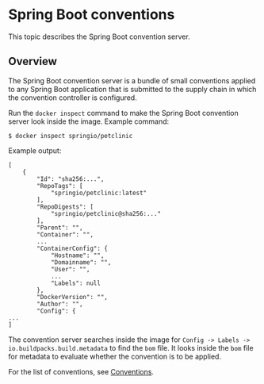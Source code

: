# Spring Boot conventions

This topic describes the Spring Boot convention server.

## <a id="overview"></a>Overview

The Spring Boot convention server is a bundle of small conventions applied to any Spring Boot
application that is submitted to the supply chain in which the convention controller is configured.

Run the `docker inspect` command to make the Spring Boot convention server look inside the image.
Example command:

```console
$ docker inspect springio/petclinic
```

Example output:

```console
[
    {
        "Id": "sha256:...",
        "RepoTags": [
            "springio/petclinic:latest"
        ],
        "RepoDigests": [
            "springio/petclinic@sha256:..."
        ],
        "Parent": "",
        "Container": "",
        ...
        "ContainerConfig": {
            "Hostname": "",
            "Domainname": "",
            "User": "",
            ...
            "Labels": null
        },
        "DockerVersion": "",
        "Author": "",
        "Config": {
...
]
```

The convention server searches inside the image for `Config -> Labels -> io.buildpacks.build.metadata`
to find the `bom` file. It looks inside the `bom` file for metadata to evaluate whether the
convention is to be applied.

For the list of conventions, see [Conventions](reference/conventions.hbs.md).
